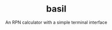 <h1 align="center">basil</h1>

<p align="center">An RPN calculator with a simple terminal interface</p>
